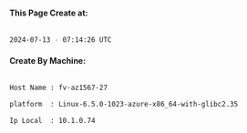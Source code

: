 
   
#### This Page Create at:

```bash

2024-07-13 - 07:14:26 UTC

```

#### Create By Machine:

```bash

Host Name : fv-az1567-27

platform  : Linux-6.5.0-1023-azure-x86_64-with-glibc2.35

Ip Local  : 10.1.0.74

```

